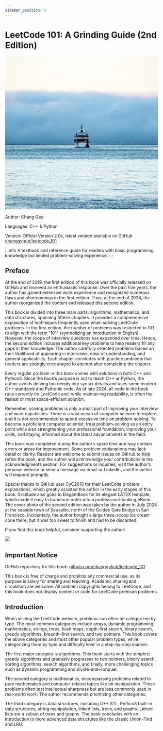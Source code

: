 ```yaml
---
sidebar_position: 0
---
```


# LeetCode 101: A Grinding Guide (2nd Edition)

![](https://github.com/changgyhub/leetcode_101/blob/master/misc/cover.jpg?raw=true)

Author: Chang Gao

Languages: C++ & Python

Version: Official Version 2.0c, latest version available on GitHub [changgyhub/leetcode_101](https://github.com/changgyhub/leetcode_101)

:::info
A textbook and reference guide for readers with basic programming knowledge but limited problem-solving experience.
:::

## Preface

At the end of 2019, the first edition of this book was officially released on GitHub and received an enthusiastic response. Over the past five years, the author has gained extensive work experience and recognized numerous flaws and shortcomings in the first edition. Thus, at the end of 2024, the author reorganized the content and released this second edition.

This book is divided into three main parts: algorithms, mathematics, and data structures, spanning fifteen chapters. It provides a comprehensive explanation of techniques frequently used when solving LeetCode problems. In the first edition, the number of problems was restricted to 101 to align with the term "101" (symbolizing an introduction in English). However, the scope of interview questions has expanded over time. Hence, the second edition includes additional key problems to help readers fill any gaps in their knowledge. The author carefully selected problems based on their likelihood of appearing in interviews, ease of understanding, and general applicability. Each chapter concludes with practice problems that readers are strongly encouraged to attempt after completing the chapter.

Every regular problem in this book comes with solutions in both C++ and Python3. Since the book’s purpose is not to teach C++ or Python, the author avoids delving too deeply into syntax details and uses some modern C++ standards and Pythonic code. As of late 2024, all code in the book runs correctly on LeetCode and, while maintaining readability, is often the fastest or most space-efficient solution.

Remember, solving problems is only a small part of improving your interview and work capabilities. There is a vast ocean of computer science to explore, and it is not recommended to spend excessive time on problem-solving. To become a proficient computer scientist, treat problem-solving as an entry point while also strengthening your professional foundation, improving your skills, and staying informed about the latest advancements in the field.

This book was completed during the author’s spare time and may contain errors or areas for improvement. Some problem explanations may lack detail or clarity. Readers are welcome to submit issues on GitHub to help refine the book, and the author will acknowledge your contributions in the acknowledgments section. For suggestions or inquiries, visit the author’s personal website or send a message via email or LinkedIn, and the author will respond promptly.

Special thanks to GitHub user CyC2018 for their LeetCode problem explanations, which greatly assisted the author in the early stages of this book. Gratitude also goes to ElegantBook for its elegant LATEX template, which made it easy to transform notes into a professional-looking eBook. The cover photo of the second edition was taken by the author in July 2024 at the seaside town of Sausalito, north of the Golden Gate Bridge in San Francisco. Incidentally, the author bought a large three-scoop ice cream cone there, but it was too sweet to finish and had to be discarded.

If you find this book helpful, consider supporting the author!

<img src="https://github.com/changgyhub/leetcode_101/blob/master/misc/wechatpay.jpg?raw=true" width="200" />

## Important Notice

GitHub repository for this book: [github.com/changgyhub/leetcode_101](https://github.com/changgyhub/leetcode_101)

This book is free of charge and prohibits any commercial use, as its purpose is solely for sharing and teaching. Academic sharing and circulation are welcome. All problem copyrights belong to LeetCode, and this book does not display content or code for LeetCode premium problems.

## Introduction

When visiting the LeetCode website, problems can often be categorized by type. The most common categories include arrays, dynamic programming, mathematics, strings, trees, hash maps, depth-first search, binary search, greedy algorithms, breadth-first search, and two pointers. This book covers the above categories and most other popular problem types, while categorizing them by type and difficulty level in a step-by-step manner.

The first major category is algorithms. This book starts with the simplest greedy algorithms and gradually progresses to two pointers, binary search, sorting algorithms, search algorithms, and finally, more challenging topics such as dynamic programming and divide-and-conquer.

The second category is mathematics, encompassing problems related to pure mathematics and computer-related topics like bit manipulation. These problems often test intellectual sharpness but are less commonly used in real-world work. The author recommends prioritizing other categories.

The third category is data structures, including C++ STL, Python3 built-in data structures, string manipulation, linked lists, trees, and graphs. Linked lists are a subset of trees and graphs. The book concludes with an introduction to more advanced data structures like the classic Union-Find and LRU.
